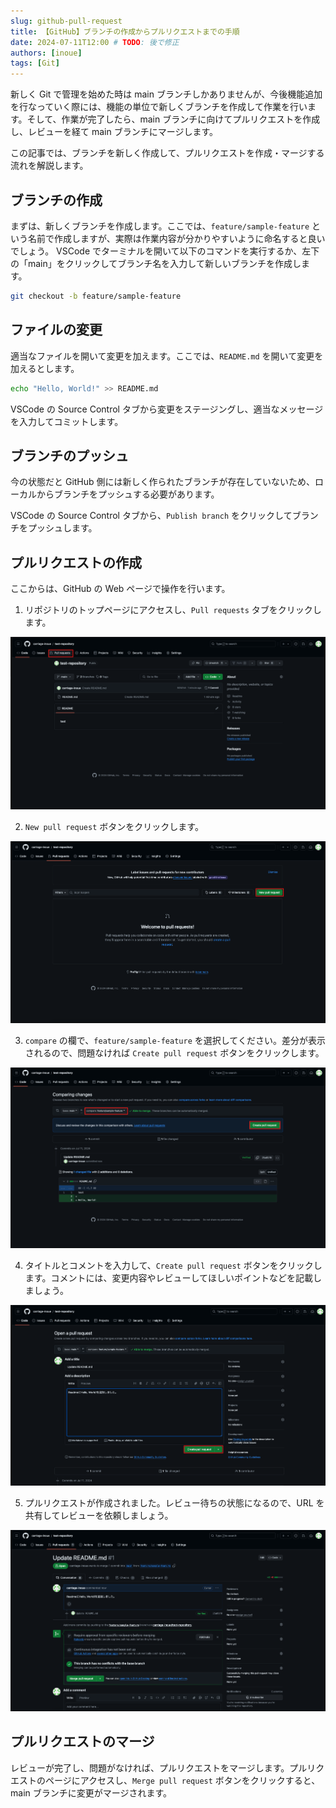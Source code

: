 ```yaml
---
slug: github-pull-request
title: 【GitHub】ブランチの作成からプルリクエストまでの手順
date: 2024-07-11T12:00 # TODO: 後で修正
authors: [inoue]
tags: [Git]
---
```


新しく Git で管理を始めた時は main ブランチしかありませんが、今後機能追加を行なっていく際には、機能の単位で新しくブランチを作成して作業を行います。そして、作業が完了したら、main ブランチに向けてプルリクエストを作成し、レビューを経て main ブランチにマージします。

この記事では、ブランチを新しく作成して、プルリクエストを作成・マージする流れを解説します。

## ブランチの作成

まずは、新しくブランチを作成します。ここでは、`feature/sample-feature` という名前で作成しますが、実際は作業内容が分かりやすいように命名すると良いでしょう。
VSCode でターミナルを開いて以下のコマンドを実行するか、左下の「main」をクリックしてブランチ名を入力して新しいブランチを作成します。

```bash
git checkout -b feature/sample-feature
```

## ファイルの変更

適当なファイルを開いて変更を加えます。ここでは、`README.md` を開いて変更を加えるとします。

```bash
echo "Hello, World!" >> README.md
```

VSCode の Source Control タブから変更をステージングし、適当なメッセージを入力してコミットします。

## ブランチのプッシュ

今の状態だと GitHub 側には新しく作られたブランチが存在していないため、ローカルからブランチをプッシュする必要があります。

VSCode の Source Control タブから、`Publish branch` をクリックしてブランチをプッシュします。

## プルリクエストの作成

ここからは、GitHub の Web ページで操作を行います。

1. リポジトリのトップページにアクセスし、`Pull requests` タブをクリックします。

![alt text](pr1.png)

2. `New pull request` ボタンをクリックします。

![alt text](pr2.png)

3. `compare` の欄で、`feature/sample-feature` を選択してください。差分が表示されるので、問題なければ `Create pull request` ボタンをクリックします。

![alt text](pr3.png)

4. タイトルとコメントを入力して、`Create pull request` ボタンをクリックします。コメントには、変更内容やレビューしてほしいポイントなどを記載しましょう。

![alt text](pr4.png)

5. プルリクエストが作成されました。レビュー待ちの状態になるので、URL を共有してレビューを依頼しましょう。

![alt text](pr5.png)

## プルリクエストのマージ

レビューが完了し、問題がなければ、プルリクエストをマージします。プルリクエストのページにアクセスし、`Merge pull request` ボタンをクリックすると、main ブランチに変更がマージされます。
